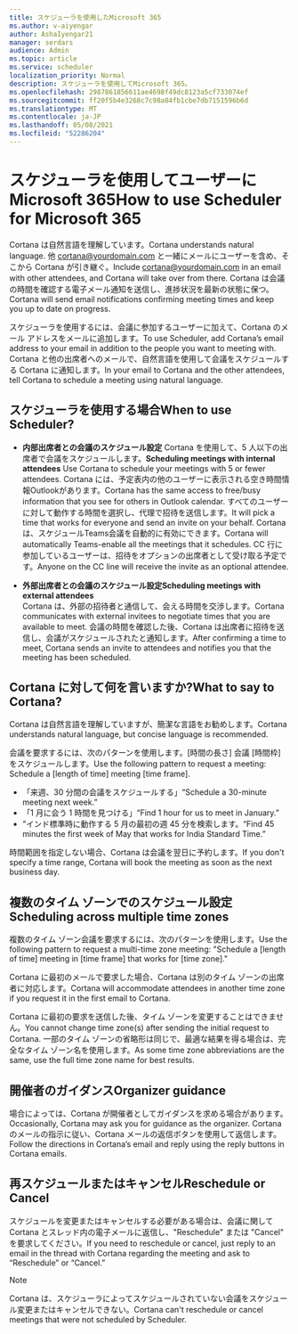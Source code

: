 ```yaml
---
title: スケジューラを使用したMicrosoft 365
ms.author: v-aiyengar
author: AshaIyengar21
manager: serdars
audience: Admin
ms.topic: article
ms.service: scheduler
localization_priority: Normal
description: スケジューラを使用してMicrosoft 365。
ms.openlocfilehash: 2987861856611ae4698f49dc8123a5cf733074ef
ms.sourcegitcommit: ff20f5b4e3268c7c98a84fb1cbe7db7151596b6d
ms.translationtype: MT
ms.contentlocale: ja-JP
ms.lasthandoff: 05/08/2021
ms.locfileid: "52286204"
---
```

# <a name="how-to-use-scheduler-for-microsoft-365"></a><span data-ttu-id="e85bf-103">スケジューラを使用してユーザーにMicrosoft 365</span><span class="sxs-lookup"><span data-stu-id="e85bf-103">How to use Scheduler for Microsoft 365</span></span>

<span data-ttu-id="e85bf-104">Cortana は自然言語を理解しています。</span><span class="sxs-lookup"><span data-stu-id="e85bf-104">Cortana understands natural language.</span></span> <span data-ttu-id="e85bf-105">他 cortana@yourdomain.com と一緒にメールにユーザーを含め、そこから Cortana が引き継ぐ。</span><span class="sxs-lookup"><span data-stu-id="e85bf-105">Include cortana@yourdomain.com in an email with other attendees, and Cortana will take over from there.</span></span> <span data-ttu-id="e85bf-106">Cortana は会議の時間を確認する電子メール通知を送信し、進捗状況を最新の状態に保つ。</span><span class="sxs-lookup"><span data-stu-id="e85bf-106">Cortana will send email notifications confirming meeting times and keep you up to date on progress.</span></span>

<span data-ttu-id="e85bf-107">スケジューラを使用するには、会議に参加するユーザーに加えて、Cortana のメール アドレスをメールに追加します。</span><span class="sxs-lookup"><span data-stu-id="e85bf-107">To use Scheduler, add Cortana’s email address to your email in addition to the people you want to meeting with.</span></span> <span data-ttu-id="e85bf-108">Cortana と他の出席者へのメールで、自然言語を使用して会議をスケジュールする Cortana に通知します。</span><span class="sxs-lookup"><span data-stu-id="e85bf-108">In your email to Cortana and the other attendees, tell Cortana to schedule a meeting using natural language.</span></span>  

## <a name="when-to-use-scheduler"></a><span data-ttu-id="e85bf-109">スケジューラを使用する場合</span><span class="sxs-lookup"><span data-stu-id="e85bf-109">When to use Scheduler?</span></span>

- <span data-ttu-id="e85bf-110">**内部出席者との会議のスケジュール設定** Cortana を使用して、5 人以下の出席者で会議をスケジュールします。</span><span class="sxs-lookup"><span data-stu-id="e85bf-110">**Scheduling meetings with internal attendees** Use Cortana to schedule your meetings with 5 or fewer attendees.</span></span> <span data-ttu-id="e85bf-111">Cortana には、予定表内の他のユーザーに表示される空き時間情報Outlookがあります。</span><span class="sxs-lookup"><span data-stu-id="e85bf-111">Cortana has the same access to free/busy information that you see for others in Outlook calendar.</span></span> <span data-ttu-id="e85bf-112">すべてのユーザーに対して動作する時間を選択し、代理で招待を送信します。</span><span class="sxs-lookup"><span data-stu-id="e85bf-112">It will pick a time that works for everyone and send an invite on your behalf.</span></span> <span data-ttu-id="e85bf-113">Cortana は、スケジュールTeams会議を自動的に有効にできます。</span><span class="sxs-lookup"><span data-stu-id="e85bf-113">Cortana will automatically Teams-enable all the meetings that it schedules.</span></span> <span data-ttu-id="e85bf-114">CC 行に参加しているユーザーは、招待をオプションの出席者として受け取る予定です。</span><span class="sxs-lookup"><span data-stu-id="e85bf-114">Anyone on the CC line will receive the invite as an optional attendee.</span></span>  

- <span data-ttu-id="e85bf-115">**外部出席者との会議のスケジュール設定**</span><span class="sxs-lookup"><span data-stu-id="e85bf-115">**Scheduling meetings with external attendees**</span></span>  
<span data-ttu-id="e85bf-116">Cortana は、外部の招待者と通信して、会える時間を交渉します。</span><span class="sxs-lookup"><span data-stu-id="e85bf-116">Cortana communicates with external invitees to negotiate times that you are available to meet.</span></span> <span data-ttu-id="e85bf-117">会議の時間を確認した後、Cortana は出席者に招待を送信し、会議がスケジュールされたと通知します。</span><span class="sxs-lookup"><span data-stu-id="e85bf-117">After confirming a time to meet, Cortana sends an invite to attendees and notifies you that the meeting has been scheduled.</span></span>

## <a name="what-to-say-to-cortana"></a><span data-ttu-id="e85bf-118">Cortana に対して何を言いますか?</span><span class="sxs-lookup"><span data-stu-id="e85bf-118">What to say to Cortana?</span></span>

<span data-ttu-id="e85bf-119">Cortana は自然言語を理解していますが、簡潔な言語をお勧めします。</span><span class="sxs-lookup"><span data-stu-id="e85bf-119">Cortana understands natural language, but concise language is recommended.</span></span> 

<span data-ttu-id="e85bf-120">会議を要求するには、次のパターンを使用します。[時間の長さ] 会議 [時間枠] をスケジュールします。</span><span class="sxs-lookup"><span data-stu-id="e85bf-120">Use the following pattern to request a meeting: Schedule a [length of time] meeting [time frame].</span></span>  

- <span data-ttu-id="e85bf-121">「来週、30 分間の会議をスケジュールする」</span><span class="sxs-lookup"><span data-stu-id="e85bf-121">“Schedule a 30-minute meeting next week.”</span></span>  
- <span data-ttu-id="e85bf-122">「1 月に会う 1 時間を見つける」</span><span class="sxs-lookup"><span data-stu-id="e85bf-122">“Find 1 hour for us to meet in January.”</span></span> 
- <span data-ttu-id="e85bf-123">"インド標準時に動作する 5 月の最初の週 45 分を検索します。</span><span class="sxs-lookup"><span data-stu-id="e85bf-123">“Find 45 minutes the first week of May that works for India Standard Time.”</span></span> 

<span data-ttu-id="e85bf-124">時間範囲を指定しない場合、Cortana は会議を翌日に予約します。</span><span class="sxs-lookup"><span data-stu-id="e85bf-124">If you don't specify a time range, Cortana will book the meeting as soon as the next business day.</span></span>

## <a name="scheduling-across-multiple-time-zones"></a><span data-ttu-id="e85bf-125">複数のタイム ゾーンでのスケジュール設定</span><span class="sxs-lookup"><span data-stu-id="e85bf-125">Scheduling across multiple time zones</span></span>

<span data-ttu-id="e85bf-126">複数のタイム ゾーン会議を要求するには、次のパターンを使用します。</span><span class="sxs-lookup"><span data-stu-id="e85bf-126">Use the following pattern to request a multi-time zone meeting: "Schedule a [length of time] meeting in [time frame] that works for [time zone]."</span></span> 

<span data-ttu-id="e85bf-127">Cortana に最初のメールで要求した場合、Cortana は別のタイム ゾーンの出席者に対応します。</span><span class="sxs-lookup"><span data-stu-id="e85bf-127">Cortana will accommodate attendees in another time zone if you request it in the first email to Cortana.</span></span>  

<span data-ttu-id="e85bf-128">Cortana に最初の要求を送信した後、タイム ゾーンを変更することはできません。</span><span class="sxs-lookup"><span data-stu-id="e85bf-128">You cannot change time zone(s) after sending the initial request to Cortana.</span></span> <span data-ttu-id="e85bf-129">一部のタイム ゾーンの省略形は同じで、最適な結果を得る場合は、完全なタイム ゾーン名を使用します。</span><span class="sxs-lookup"><span data-stu-id="e85bf-129">As some time zone abbreviations are the same, use the full time zone name for best results.</span></span>  

## <a name="organizer-guidance"></a><span data-ttu-id="e85bf-130">開催者のガイダンス</span><span class="sxs-lookup"><span data-stu-id="e85bf-130">Organizer guidance</span></span>

<span data-ttu-id="e85bf-131">場合によっては、Cortana が開催者としてガイダンスを求める場合があります。</span><span class="sxs-lookup"><span data-stu-id="e85bf-131">Occasionally, Cortana may ask you for guidance as the organizer.</span></span> <span data-ttu-id="e85bf-132">Cortana のメールの指示に従い、Cortana メールの返信ボタンを使用して返信します。</span><span class="sxs-lookup"><span data-stu-id="e85bf-132">Follow the directions in Cortana’s email and reply using the reply buttons in Cortana emails.</span></span>

## <a name="reschedule-or-cancel"></a><span data-ttu-id="e85bf-133">再スケジュールまたはキャンセル</span><span class="sxs-lookup"><span data-stu-id="e85bf-133">Reschedule or Cancel</span></span>

<span data-ttu-id="e85bf-134">スケジュールを変更またはキャンセルする必要がある場合は、会議に関して Cortana とスレッド内の電子メールに返信し、"Reschedule" または "Cancel" を要求してください。</span><span class="sxs-lookup"><span data-stu-id="e85bf-134">If you need to reschedule or cancel, just reply to an email in the thread with Cortana regarding the meeting and ask to “Reschedule” or “Cancel.”</span></span> 

> [!NOTE]
> <span data-ttu-id="e85bf-135">Cortana は、スケジューラによってスケジュールされていない会議をスケジュール変更またはキャンセルできない。</span><span class="sxs-lookup"><span data-stu-id="e85bf-135">Cortana can't reschedule or cancel meetings that were not scheduled by Scheduler.</span></span>  
